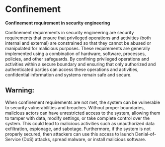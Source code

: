 # Confinement 

**Confinement requirement in security engineering**

Confinement requirements in security engineering are security requirements that ensure that privileged operations and activities (both internal and external) are constrained so that they cannot be abused or manipulated for malicious purposes. These requirements are generally implemented using a combination of hardware, software, processes, policies, and other safeguards. By confining privileged operations and activities within a secure boundary and ensuring that only authorized and authenticated parties can access these operations and activities, confidential information and systems remain safe and secure.

## Warning: 

When confinement requirements are not met, the system can be vulnerable to security vulnerabilities and breaches. Without proper boundaries, malicious actors can have unrestricted access to the system, allowing them to tamper with data, modify settings, or take complete control over the system. This could lead to malicious activities such as unauthorized data exfiltration, espionage, and sabotage. Furthermore, if the system is not properly secured, then attackers can use this access to launch Denial-of-Service (DoS) attacks, spread malware, or install malicious software.